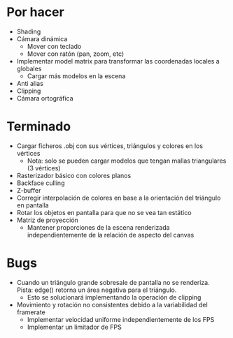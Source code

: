 # Por hacer
- Shading
- Cámara dinámica
    - Mover con teclado
    - Mover con ratón (pan, zoom, etc)
- Implementar model matrix para transformar las coordenadas locales a globales
    - Cargar más modelos en la escena
- Anti alias
- Clipping
- Cámara ortográfica

# Terminado
- Cargar ficheros .obj con sus vértices, triángulos y colores en los vértices
    - Nota: solo se pueden cargar modelos que tengan mallas triangulares (3 vértices)
- Rasterizador básico con colores planos
- Backface culling
- Z-buffer
- Corregir interpolación de colores en base a la orientación del triángulo en pantalla
- Rotar los objetos en pantalla para que no se vea tan estático
- Matriz de proyección
    - Mantener proporciones de la escena renderizada independientemente de la relación de aspecto del canvas

# Bugs
- Cuando un triángulo grande sobresale de pantalla no se renderiza. Pista: edge() retorna un área negativa para el triángulo.
    - Esto se solucionará implementando la operación de clipping
- Movimiento y rotación no consistentes debido a la variabilidad del framerate
    - Implementar velocidad uniforme independientemente de los FPS
    - Implementar un limitador de FPS
